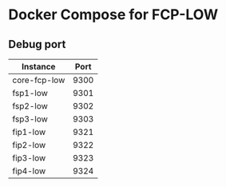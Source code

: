 # Docker Compose for FCP-LOW

## Debug port

| Instance     | Port |
| ------------ | ---- |
| core-fcp-low | 9300 |
| fsp1-low     | 9301 |
| fsp2-low     | 9302 |
| fsp3-low     | 9303 |
| fip1-low     | 9321 |
| fip2-low     | 9322 |
| fip3-low     | 9323 |
| fip4-low     | 9324 |
